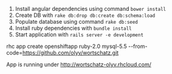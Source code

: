 1. Install angular dependencies using command `bower install`
2. Create DB with `rake db:drop db:create db:schema:load`
3. Populate database using command `rake db:seed`
4. Install ruby dependencies with `bundle install`
5. Start application with `rails server -e development`

rhc app create openshiftapp ruby-2.0 mysql-5.5 --from-code=https://github.com/olyv/wortschatz.git


App is running under http://wortschatz-olyv.rhcloud.com/
